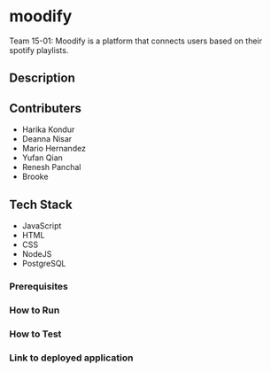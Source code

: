 # moodify
Team 15-01: Moodify is a platform that connects users based on their spotify playlists.
## Description

## Contributers
* Harika Kondur
* Deanna Nisar
* Mario Hernandez
* Yufan Qian
* Renesh Panchal
* Brooke

## Tech Stack
* JavaScript
* HTML
* CSS
* NodeJS
* PostgreSQL

### Prerequisites

### How to Run

### How to Test

### Link to deployed application

